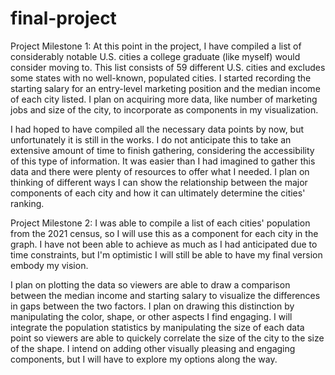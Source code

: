 # final-project

Project Milestone 1:
At this point in the project, I have compiled a list of considerably notable U.S. cities a college graduate (like myself) would consider moving to. This list consists of 59 different U.S. cities and excludes some states with no well-known, populated cities. I started recording the starting salary for an entry-level marketing position and the median income of each city listed. I plan on acquiring more data, like number of marketing jobs and size of the city, to incorporate as components in my visualization. 

I had hoped to have compiled all the necessary data points by now, but unfortunately it is still in the works. I do not anticipate this to take an extensive amount of time to finish gathering, considering the accessibility of this type of information. It was easier than I had imagined to gather this data and there were plenty of resources to offer what I needed. I plan on thinking of different ways I can show the relationship between the major components of each city and how it can ultimately determine the cities' ranking. 

Project Milestone 2:
I was able to compile a list of each cities' population from the 2021 census, so I will use this as a component for each city in the graph. I have not been able to achieve as much as I had anticipated due to time constraints, but I'm optimistic I will still be able to have my final version embody my vision.

I plan on plotting the data so viewers are able to draw a comparison between the median income and starting salary to visualize the differences in gaps between the two factors. I plan on drawing this distinction by manipulating the color, shape, or other aspects I find engaging. I will integrate the population statistics by manipulating the size of each data point so viewers are able to quickely correlate the size of the city to the size of the shape. I intend on adding other visually pleasing and engaging components, but I will have to explore my options along the way.
